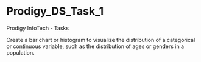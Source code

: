 # Prodigy_DS_Task_1
Prodigy InfoTech - Tasks

Create a bar chart or histogram to visualize the distribution of a categorical or continuous variable, such as the distribution of ages or genders in a population.

